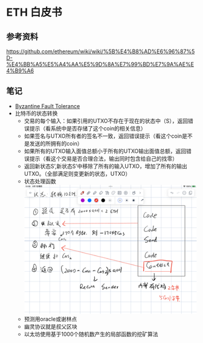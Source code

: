 # ETH 白皮书

## 参考资料
https://github.com/ethereum/wiki/wiki/%5B%E4%B8%AD%E6%96%87%5D-%E4%BB%A5%E5%A4%AA%E5%9D%8A%E7%99%BD%E7%9A%AE%E4%B9%A6

## 笔记
- [Byzantine Fault Tolerance](https://www.fool.com/terms/b/byzantine-fault-tolerance/)
- 比特币的状态转换
  - 交易的每个输入：如果引用的UTXO不存在于现在的状态中（S），返回错误提示（看系统中是否存储了这个coin的相关信息）
  - 如果签名与UTXO所有者的签名不一致，返回错误提示（看这个coin是不是发送的所拥有的coin）
  - 如果所有的UTXO输入面值总额小于所有的UTXO输出面值总额，返回错误提示（看这个交易是否合理合法，输出同时包含给自己的找零）
  - 返回新状态S’,新状态S’中移除了所有的输入UTXO，增加了所有的输出UTXO。（全部满足则变更新的状态，UTXO）
  - 状态处理函数![alt text](image.png)
  - 预测用oracle或谢林点
  - 幽灵协议就是叔父区块
  - 以太坊使用基于1000个随机数产生的局部函数的挖矿算法